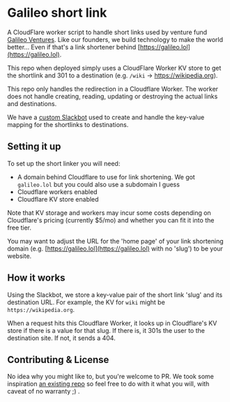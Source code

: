 # Galileo short link

A CloudFlare worker script to handle short links used by venture fund [Galileo Ventures](https://galileo.ventures). Like our founders, we build technology to make the world better... Even if that's a link shortener behind [https://galileo.lol](https://galileo.lol).

This repo when deployed simply uses a CloudFlare Worker KV store to get the shortlink and 301 to a destination (e.g. `/wiki` -> https://wikipedia.org).

This repo only handles the redirection in a Cloudflare Worker. The worker does not handle creating, reading, updating or destroying the actual links and destinations.

We have a [custom Slackbot](https://github.com/galileoventures/galileo-linker-bot) used to create and handle the key-value mapping for the shortlinks to destinations. 

## Setting it up

To set up the short linker you will need:

- A domain behind Cloudflare to use for link shortening. We got `galileo.lol` but you could also use a subdomain I guess
- Cloudflare workers enabled
- Cloudflare KV store enabled

Note that KV storage and workers may incur some costs depending on Cloudflare's pricing (currently $5/mo) and whether you can fit it into the free tier.

You may want to adjust the URL for the 'home page' of your link shortening domain (e.g. [https://galileo.lol](https://galileo.lol) with no 'slug') to be your website.

## How it works

Using the Slackbot, we store a key-value pair of the short link 'slug' and its destination URL. For example, the KV for `wiki` might be `https://wikipedia.org`.

When a request hits this Cloudflare Worker, it looks up in Cloudflare's KV store if there is a value for that slug. If there is, it 301s the user to the destination site. If not, it sends a 404.

## Contributing & License

No idea why you might like to, but you're welcome to PR. We took some inspiration [an existing repo](https://github.com/obezuk/cf-workers-link-shortener) so feel free to do with it what you will, with caveat of no warranty ;) .
